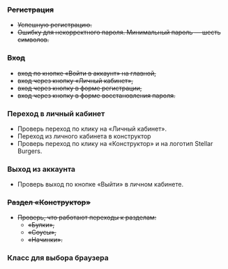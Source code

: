 ### ~~Регистрация~~

* ~~Успешную регистрацию.~~
* ~~Ошибку для некорректного пароля. Минимальный пароль — шесть символов.~~
### ~~Вход~~

* ~~вход по кнопке «Войти в аккаунт» на главной,~~
* ~~вход через кнопку «Личный кабинет»,~~
* ~~вход через кнопку в форме регистрации,~~
* ~~вход через кнопку в форме восстановления пароля.~~
### Переход в личный кабинет
* Проверь переход по клику на «Личный кабинет».
* Переход из личного кабинета в конструктор
* Проверь переход по клику на «Конструктор» и на логотип Stellar Burgers. 
### Выход из аккаунта
* Проверь выход по кнопке «Выйти» в личном кабинете.
### ~~Раздел «Конструктор»~~
* ~~Проверь, что работают переходы к разделам:~~
  * ~~«Булки»,~~
  * ~~«Соусы»,~~
  * ~~«Начинки».~~
### Класс для выбора браузера